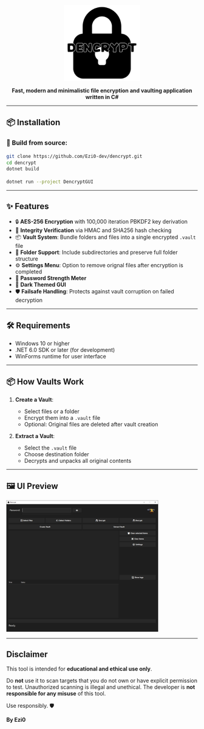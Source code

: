<p align="center">
  <img src="assets/logo.png" alt="Sentry Logo" width="200"/>
</p>


<p align="center"><strong>Fast, modern and minimalistic file encryption and vaulting application written in C#</strong></p>

---

## 📦 Installation

### 🔧 Build from source:

```bash
git clone https://github.com/Ezi0-dev/dencrypt.git
cd dencrypt
dotnet build

dotnet run --project DencryptGUI
```

---

## ✨ Features

- 🔒 **AES-256 Encryption** with 100,000 iteration PBKDF2 key derivation
- 🧪 **Integrity Verification** via HMAC and SHA256 hash checking
- 📦 **Vault System**: Bundle folders and files into a single encrypted `.vault` file
- 📁 **Folder Support**: Include subdirectories and preserve full folder structure
- ⚙️ **Settings Menu**: Option to remove orignal files after encryption is completed
- 🧠 **Password Strength Meter**
- 🌙 **Dark Themed GUI**
- 🛡️ **Failsafe Handling**: Protects against vault corruption on failed decryption

---

## 🛠 Requirements

- Windows 10 or higher
- .NET 6.0 SDK or later (for development)
- WinForms runtime for user interface

---

## 📦 How Vaults Work

1. **Create a Vault**:
   - Select files or a folder
   - Encrypt them into a `.vault` file
   - Optional: Original files are deleted after vault creation

2. **Extract a Vault**:
   - Select the `.vault` file
   - Choose destination folder
   - Decrypts and unpacks all original contents

---

## 🖼️ UI Preview

<img src="assets/screenshot.png" alt="Sentry UI" width="400"/>

---

## Disclaimer

This tool is intended for **educational and ethical use only**.

Do **not** use it to scan targets that you do not own or have explicit permission to test. Unauthorized scanning is illegal and unethical. The developer is **not responsible for any misuse** of this tool.

Use responsibly. 🛡️

**By Ezi0**
